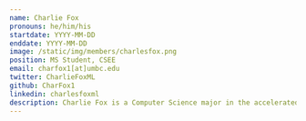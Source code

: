 ```yaml
---
name: Charlie Fox
pronouns: he/him/his
startdate: YYYY-MM-DD
enddate: YYYY-MM-DD
image: /static/img/members/charlesfox.png
position: MS Student, CSEE
email: charfox1[at]umbc.edu
twitter: CharlieFoxML
github: CharFox1
linkedin: charlesfoxml
description: Charlie Fox is a Computer Science major in the accelerated BS/MS program. He is interested in machine learning and how knowledge can be created and used automatically. He also likes hiking, skiing, biking and sci-fi.
---
```

